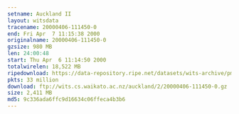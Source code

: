 ```yaml
---
setname: Auckland II
layout: witsdata
tracename: 20000406-111450-0
end: Fri Apr  7 11:15:38 2000
originalname: 20000406-111450-0
gzsize: 980 MB
len: 24:00:48
start: Thu Apr  6 11:14:50 2000
totalwirelen: 18,522 MB
ripedownload: https://data-repository.ripe.net/datasets/wits-archive/pma/long/auck/2//20000406-111450-0.gz
pkts: 33 million
download: ftp://wits.cs.waikato.ac.nz/auckland/2/20000406-111450-0.gz
size: 2,411 MB
md5: 9c336ada6ffc9d16634c06ffeca4b3b6
---
```

